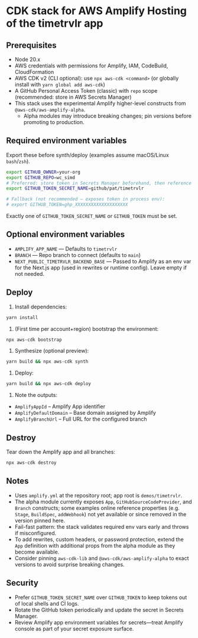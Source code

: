 # CDK stack for AWS Amplify Hosting of the timetrvlr app

## Prerequisites

- Node 20.x
- AWS credentials with permissions for Amplify, IAM, CodeBuild, CloudFormation
- AWS CDK v2 (CLI optional): use `npx aws-cdk <command>` (or globally install with `yarn global add aws-cdk`)
- A GitHub Personal Access Token (classic) with `repo` scope (recommended: store in AWS Secrets Manager)
- This stack uses the experimental Amplify higher-level constructs from `@aws-cdk/aws-amplify-alpha`.
  - Alpha modules may introduce breaking changes; pin versions before promoting to production.

## Required environment variables

Export these before synth/deploy (examples assume macOS/Linux `bash`/`zsh`).

```bash
export GITHUB_OWNER=your-org
export GITHUB_REPO=wc_simd
# Preferred: store token in Secrets Manager beforehand, then reference the secret name
export GITHUB_TOKEN_SECRET_NAME=github/pat/timetrvlr

# Fallback (not recommended – exposes token in process env):
# export GITHUB_TOKEN=ghp_XXXXXXXXXXXXXXXXXXXX
```

Exactly one of `GITHUB_TOKEN_SECRET_NAME` or `GITHUB_TOKEN` must be set.

## Optional environment variables

- `AMPLIFY_APP_NAME` — Defaults to `timetrvlr`
- `BRANCH` — Repo branch to connect (defaults to `main`)
- `NEXT_PUBLIC_TIMETRVLR_BACKEND_BASE` — Passed to Amplify as an env var for the Next.js app
  (used in rewrites or runtime config). Leave empty if not needed.

## Deploy

1. Install dependencies:

  ```bash
  yarn install
  ```

1. (First time per account+region) bootstrap the environment:

  ```bash
  npx aws-cdk bootstrap
  ```

1. Synthesize (optional preview):

  ```bash
  yarn build && npx aws-cdk synth
  ```

1. Deploy:

  ```bash
  yarn build && npx aws-cdk deploy
  ```

1. Note the outputs:

- `AmplifyAppId` – Amplify App identifier
- `AmplifyDefaultDomain` – Base domain assigned by Amplify
- `AmplifyBranchUrl` – Full URL for the configured branch

## Destroy

Tear down the Amplify app and all branches:

```bash
npx aws-cdk destroy
```

## Notes

- Uses `amplify.yml` at the repository root; app root is `demos/timetrvlr`.
- The alpha module currently exposes `App`, `GitHubSourceCodeProvider`, and `Branch` constructs; some examples online reference properties (e.g. `Stage`, `BuildSpec`, `addWebhook`) not yet available or since removed in the version pinned here.
- Fail-fast pattern: the stack validates required env vars early and throws if misconfigured.
- To add rewrites, custom headers, or password protection, extend the `App` definition with additional props from the alpha module as they become available.
- Consider pinning `aws-cdk-lib` and `@aws-cdk/aws-amplify-alpha` to exact versions to avoid surprise breaking changes.

## Security

- Prefer `GITHUB_TOKEN_SECRET_NAME` over `GITHUB_TOKEN` to keep tokens out of local shells and CI logs.
- Rotate the GitHub token periodically and update the secret in Secrets Manager.
- Review Amplify app environment variables for secrets—treat Amplify console as part of your secret exposure surface.
